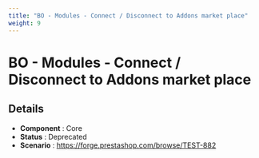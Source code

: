 ```yaml
---
title: "BO - Modules - Connect / Disconnect to Addons market place"
weight: 9
---
```


# BO - Modules - Connect / Disconnect to Addons market place
## Details
* **Component** : Core
* **Status** : Deprecated
* **Scenario** : https://forge.prestashop.com/browse/TEST-882
